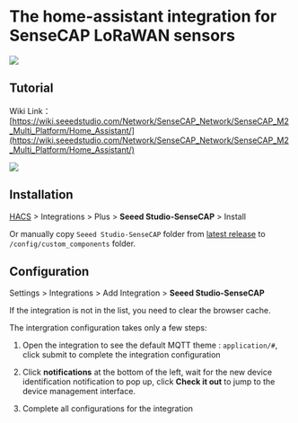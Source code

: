 # The home-assistant integration for SenseCAP LoRaWAN sensors
<img src=https://raw.githubusercontent.com/Seeed-Solution/home-assistant-SenseCAP/main/icon.png>

## Tutorial
Wiki Link：[https://wiki.seeedstudio.com/Network/SenseCAP_Network/SenseCAP_M2_Multi_Platform/Home_Assistant/](https://wiki.seeedstudio.com/Network/SenseCAP_Network/SenseCAP_M2_Multi_Platform/Home_Assistant/)

<img src=https://files.seeedstudio.com/wiki/IMAGES/SenseCAP/M2_homeassistant/overview.png>

## Installation

[HACS](https://hacs.xyz/) > Integrations > Plus > **Seeed Studio-SenseCAP** > Install

Or manually copy `Seeed Studio-SenseCAP` folder from [latest release](https://github.com/Seeed-Solution/home-assistant-SenseCAP/releases/latest) to `/config/custom_components` folder.

## Configuration

Settings > Integrations > Add Integration > **Seeed Studio-SenseCAP**

If the integration is not in the list, you need to clear the browser cache.

The intergration configuration takes only a few steps:
1. Open the integration to see the default MQTT theme :  `application/#`, click submit to complete the integration configuration

2. Click **notifications** at the bottom of the left, wait for the new device identification notification to pop up, click **Check it out** to jump to the device management interface.

3. Complete all configurations for the integration
